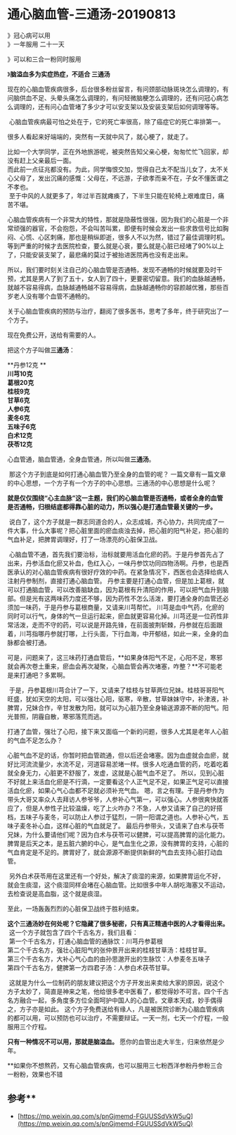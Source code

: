 # 通心脑血管-三通汤-20190813

》冠心病可以用<br />》一年服用 二十一天

》可以和三合一粉同时服用

》**脑溢血多为实症热症，不适合 三通汤**

现在的心脑血管疾病很多，后台很多粉丝留言，有问颈部动脉斑块怎么调理的，有问脑供血不足、头晕头痛怎么调理的，有问轻微脑梗怎么调理的，还有问冠心病怎么调理的，还有问心血管堵了多少才可以安支架以及安装支架后如何调理等等。

 心脑血管疾病最可怕之处在于，它的死亡率很高，除了癌症它的死亡率排第一。

很多人看起来好端端的，突然有一天就中风了，就心梗了，就走了。

比如一个大学同学，正在外地旅游呢，被突然告知父亲心梗，匆匆忙忙飞回家，却没有赶上父亲最后一面。<br />而此前一点征兆都没有。为此，同学悔恨交加，觉得自己太不配当儿女了，太不关心父母了，发出沉痛的感慨：父母在，不远游，子欲孝而亲不在，子女不懂医谓之不孝也。<br /> 至于中风的人就更多了，年过半百就瘫痪了，下半生只能在轮椅上艰难度日，痛苦不堪。 

心脑血管疾病有一个非常大的特性，那就是隐蔽性很强，因为我们的心脏是一个非常顽强的器官，不会抱怨，不会叫苦叫累，即便有时候会发出一些求救信号比如胸闷、心慌、心区刺痛，那也是稍纵即逝，很多人不以为然，错过了最佳调理时机。等到严重的时候才去医院检查，要么就是心衰，要么就是心脏已经堵了90%以上了，只能安装支架了，最悲痛的莫过于被抬进医院再也没有走出来。 

所以，我们要时刻关注自己的心脑血管是否通畅，发现不通畅的时候就要及时干预，尤其是男人了到了五十，女人到了四十，更要密切留意。我们的血脉越通畅，就越不容易得病，血脉越通畅越不容易得病，血脉越通畅你的容颜越优雅，那些百岁老人没有哪个血管不通畅的。 

关于心脑血管疾病的预防与治疗，翻阅了很多医书，思考了多年，终于研究出了一个方子。

现在免费公开，送给有需要的人。 

把这个方子叫做**三通汤**： 

**丹参12克 **<br />**川芎10克**<br />**葛根20克**<br />**桂枝9克**<br />**甘草6克**<br />**人参6克**<br />**麦冬6克**<br />**五味子6克**<br />**白术12克**<br />**茯苓12克** 

心血管通，脑血管通，全身血管通，所以叫做**三通汤**。

 那这个方子到底是如何打通心脑血管乃至全身的血管的呢？ 一篇文章有一篇文章的中心思想，一个方子有一个方子的中心思想。三通汤的中心思想是什么呢？

**就是仅仅围绕“心主血脉”这一主题，我们的心脑血管是否通畅，或者全身的血管是否通畅，归根结底都得靠心脏的动力，所以强心是打通血管最关键的一步。**

 说白了，这个方子就是一群志同道合的人，众志成城，齐心协力，共同完成了一件大事，什么大事呢？把心脏里面的瘀血痰浊去掉，把心脏的阳气补足，把心脏的气血补足，把脾胃调理好，打了一场漂亮的心脏保卫战。


 心脑血管不通，首先我们要治标，治标就要用活血化瘀的药。于是丹参首先占了出来，丹参活血化瘀又补血，色红入心，一味丹参饮功同四物汤啊。丹参，也是西医承认的对心脑血管疾病有很好疗效的中药。在紧急情况下，西医也会选择给病人注射丹参制剂，直接打通心脑血管。 丹参主要是打通心血管，但是加上葛根，就可以打通脑血管，可以改善脑缺血，因为葛根有升清阳的作用，可以把气血升到脑部。但是光有这两味药力度还不够，因为药性不怎么活泼，要打通全身的血管还必须加一味药，于是丹参与葛根商量，又请来川芎帮忙。 川芎是血中气药，化瘀的同时可以行气，身体的气一旦运行起来，瘀血就更容易化掉。川芎还是一位药性非常活泼，走而不守的药，可以说是开路先锋，在前面披荆斩棘，丹参就在后面跟着，川芎指哪丹参就打哪，上行头面，下行血海，中开郁结，如此一来，全身的血脉都会被打通。 

可是，问题来了，这三味药打通血管后，**如果身体阳气不足，心阳不足，寒邪就会再次卷土重来，瘀血会再次凝聚，心脑血管会再次堵塞，咋整？**不可能老是来打通吧？多累啊。

 于是，丹参葛根川芎合计了一下，又请来了桂枝与甘草两位兄妹。桂枝哥哥阳气旺盛，犹如天空的太阳，可以强壮心阳，驱寒，辛散，甘草妹妹守中，补津液，补脾胃，兄妹合作，辛甘发散为阳，就可以为心脏乃至全身输送源源不断的阳气。阳光普照，阴霾自散，寒邪落荒而逃。 

打通了血管，强壮了心阳，接下来又面临一个新的问题，很多人尤其是老年人心脏的气血不足怎么办？

心脏气血不足的话，你暂时把血管疏通，但以后还会堵塞。因为血虚就会血瘀，就好比河流流量少，水流不足，河道容易淤堵一样。很多人吃通血管的药，吃着吃着就全身无力，心脏更不舒服了，发虚，这就是心脏气血不足了。 所以，见到心脏不好就上来活血化瘀是不行滴，一定要看这个人正气足不足，如果正气足可以直接活血化瘀，如果心气心血都不足就必须补充气血。 嗯，言之有理。于是丹参作为带头大哥又率众人去拜访人参爷爷，人参补心气第一，可以强心。人参很爽快就答应了，但是人参性子比较温燥，吃了上火咋办？不急，人参又请来了自己的好搭档，五味子与麦冬，可以防止人参过于猛烈，一阴一阳谓之道也。人参补心气，五味子麦冬补心血，这样心脏的气血就足了。 最后丹参带头，又请来了白术与茯苓兄妹，为什么要请他们呢？因为白术与茯苓可以健脾，可以提高脾胃的运化能力。脾胃是后天之本，是五脏六腑的中心，是气血生化之源，没有脾胃的支持，心脏的气血肯定是不足的。脾胃好了，就会源源不断提供新鲜的气血去支持心脏打动血管。

 另外白术茯苓用在这里还有一个好处，解决了痰湿的来源，如果脾胃运化不好，就会生痰湿，这个痰湿同样会堵在心脑血管。比如很多中年人胡吃海塞又不运动，去检查说是高血脂，这个就是痰湿。 

至此，一场轰轰烈烈的心脏保卫战终于胜利结束。 

**这个三通汤妙在何处呢？它隐藏了很多秘密，只有真正精通中医的人才看得出来。**<br /> 这一个方子就包含了四个千古名方，我们且看：<br /> 第一个千古名方，打通心脑血管的通脉饮：川芎丹参葛根 <br />第二个千古名方，强壮心脏阳气的张仲景开出来的桂枝甘草汤：桂枝甘草。 <br />第三个千古名方，大补心气心血的由孙思邈开出的生脉饮：人参麦冬五味子 <br />第四个千古名方，健脾第一方四君子汤：人参白术茯苓甘草。

 这就是为什么一位制药的朋友建议把这个方子开发出来卖给大家的原因，说这个方子太妙了，简直是神来之笔，他给很多老中医看了，都觉得妙不可言。四个千古名方融合一起，多角度多方位全面呵护中国人的心血管。文章本天成，妙手偶得之，方子亦是如此。 这个方子免费送给有缘人，凡是被医院诊断为心脑血管疾病的都可以用，可以预防也可以治疗，不需要辩证。一天一剂，七天一个疗程，一般服用三个疗程。

**只有一种情况不可以用，那就是脑溢血。** 愿你的血管出走大半生，归来依然是少年。 

**如果你不想熬药，又有心脑血管疾病，也可以服用三七粉西洋参粉丹参粉三合一粉粉，效果也不错

## 参考**

- [https://mp.weixin.qq.com/s/pnGjmemd-FGUUSSdVkW5uQ](https://mp.weixin.qq.com/s/pnGjmemd-FGUUSSdVkW5uQ)
